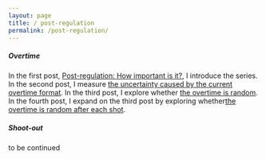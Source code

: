 ```yaml
---
layout: page
title: / post-regulation
permalink: /post-regulation/
---
```

<p>
<h5>Overtime</h5>
In the first post, <a href="https://spazznolo.github.io/2022/04/20/post-regulation-1.html">Post-regulation: How important is it?</a>, I introduce the series. In the second post, I measure <a href="https://spazznolo.github.io/2022/04/26/post-regulation-2.html">the uncertainty caused by the current overtime format</a>. In the third post, I explore whether <a href="https://spazznolo.github.io/2022/04/29/post-regulation-3.html">the overtime is random</a>. In the fourth post, I expand on the third post by exploring whether<a href="https://spazznolo.github.io/2022/04/30/post-regulation-4.html">the overtime is random after each shot</a>.
</p>
<p>
<h5>Shoot-out</h5>
to be continued
</p>
